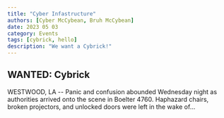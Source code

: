 ```yaml
---
title: "Cyber Infastructure"
authors: [Cyber McCybean, Bruh McCybean]
date: 2023 05 03
category: Events
tags: [cybrick, hello]
description: "We want a Cybrick!"
---
```


## WANTED: Cybrick

WESTWOOD, LA -- Panic and confusion abounded Wednesday night as authorities arrived onto the scene in Boelter 4760. Haphazard chairs, broken projectors, and unlocked doors were left in the wake of...
